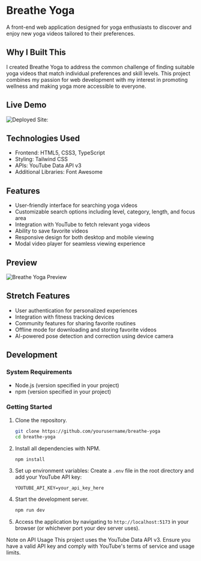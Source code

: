 # Breathe Yoga

A front-end web application designed for yoga enthusiasts to discover and enjoy new yoga videos tailored to their preferences.

## Why I Built This

I created Breathe Yoga to address the common challenge of finding suitable yoga videos that match individual preferences and skill levels. This project combines my passion for web development with my interest in promoting wellness and making yoga more accessible to everyone.

## Live Demo

![Deployed Site:](jclark-14.github.io/breathe-yoga/)

## Technologies Used

- Frontend: HTML5, CSS3, TypeScript
- Styling: Tailwind CSS
- APIs: YouTube Data API v3
- Additional Libraries: Font Awesome

## Features

- User-friendly interface for searching yoga videos
- Customizable search options including level, category, length, and focus area
- Integration with YouTube to fetch relevant yoga videos
- Ability to save favorite videos
- Responsive design for both desktop and mobile viewing
- Modal video player for seamless viewing experience

## Preview

![Breathe Yoga Preview](assets/gif7.gif)

## Stretch Features

- User authentication for personalized experiences
- Integration with fitness tracking devices
- Community features for sharing favorite routines
- Offline mode for downloading and storing favorite videos
- AI-powered pose detection and correction using device camera

## Development

### System Requirements

- Node.js (version specified in your project)
- npm (version specified in your project)

### Getting Started

1. Clone the repository.
   ```bash
   git clone https://github.com/yourusername/breathe-yoga
   cd breathe-yoga
   ```

2. Install all dependencies with NPM.
   ```bash
   npm install
   ```

3. Set up environment variables:
   Create a `.env` file in the root directory and add your YouTube API key:
   ```
   YOUTUBE_API_KEY=your_api_key_here
   ```

4. Start the development server.
   ```bash
   npm run dev
   ```

5. Access the application by navigating to `http://localhost:5173` in your browser (or whichever port your dev server uses).



Note on API Usage
This project uses the YouTube Data API v3. Ensure you have a valid API key and comply with YouTube's terms of service and usage limits.
